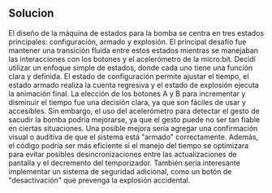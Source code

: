 ## Solucion
El diseño de la máquina de estados para la bomba se centra en tres estados principales: configuración, armado y explosión. El principal desafío fue mantener una transición fluida entre estos estados mientras se manejaban las interacciones con los botones y el acelerómetro de la micro:bit. Decidí utilizar un enfoque simple de estados, donde cada uno tiene una función clara y definida. El estado de configuración permite ajustar el tiempo, el estado armado realiza la cuenta regresiva y el estado de explosión ejecuta la animación final. La elección de los botones A y B para incrementar y disminuir el tiempo fue una decisión clara, ya que son fáciles de usar y accesibles. Sin embargo, el uso del acelerómetro para detectar el gesto de sacudir la bomba podría mejorarse, ya que el gesto puede no ser tan fiable en ciertas situaciones. Una posible mejora sería agregar una confirmación visual o auditiva de que el sistema está "armado" correctamente. Además, el código podría ser más eficiente si el manejo del tiempo se optimizara para evitar posibles desincronizaciones entre las actualizaciones de pantalla y el decremento del temporizador. También sería interesante implementar un sistema de seguridad adicional, como un botón de "desactivación" que prevenga la explosión accidental.
